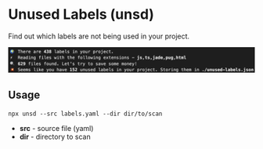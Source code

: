 # Unused Labels (unsd)

Find out which labels are not being used in your project.

![](./media/unsd.png)

## Usage

```
npx unsd --src labels.yaml --dir dir/to/scan
```

* **src** - source file (yaml)
* **dir** - directory to scan